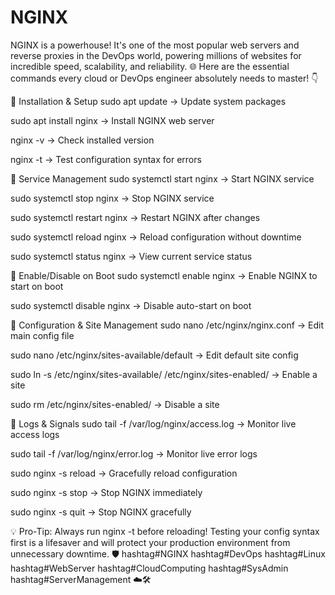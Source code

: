 # NGINX

NGINX is a powerhouse! It's one of the most popular web servers and reverse proxies in the DevOps world, powering millions of websites for incredible speed, scalability, and reliability. 🌐
Here are the essential commands every cloud or DevOps engineer absolutely needs to master! 👇


🔹 Installation & Setup
 sudo apt update → Update system packages
 
 sudo apt install nginx → Install NGINX web server
 
 nginx -v → Check installed version
 
 nginx -t → Test configuration syntax for errors
 

🔹 Service Management
 sudo systemctl start nginx → Start NGINX service
 
 sudo systemctl stop nginx → Stop NGINX service
 
 sudo systemctl restart nginx → Restart NGINX after changes
 
 sudo systemctl reload nginx → Reload configuration without downtime
 
 sudo systemctl status nginx → View current service status
 

🔹 Enable/Disable on Boot
 sudo systemctl enable nginx → Enable NGINX to start on boot
 
 sudo systemctl disable nginx → Disable auto-start on boot
 

🔹 Configuration & Site Management
 sudo nano /etc/nginx/nginx.conf → Edit main config file
 
 sudo nano /etc/nginx/sites-available/default → Edit default site config
 
 sudo ln -s /etc/nginx/sites-available/<site> /etc/nginx/sites-enabled/ → Enable a site
 
 sudo rm /etc/nginx/sites-enabled/<site> → Disable a site

🔹 Logs & Signals
 sudo tail -f /var/log/nginx/access.log → Monitor live access logs
 
 sudo tail -f /var/log/nginx/error.log → Monitor live error logs
 
 sudo nginx -s reload → Gracefully reload configuration
 
 sudo nginx -s stop → Stop NGINX immediately
 
 sudo nginx -s quit → Stop NGINX gracefully
 

💡 Pro-Tip: Always run nginx -t before reloading! Testing your config syntax first is a lifesaver and will protect your production environment from unnecessary downtime. 🛡️
hashtag#NGINX hashtag#DevOps hashtag#Linux hashtag#WebServer hashtag#CloudComputing hashtag#SysAdmin hashtag#ServerManagement ☁️🛠️
